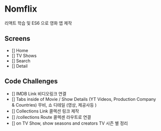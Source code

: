 # Nomflix

리액트 학습 및 ES6 으로 영화 앱 제작 

## Screens


- [] Home
- [] TV Shows
- [] Search
- [] Detail

## Code Challenges

- [] IMDB Link 비디오링크 연결 
- [] Tabs inside of Movie / Show Details (YT Videos, Production Company & Countries) 무비, 쇼 디테일 (영상, 제공사등 )
- [] Collections Link 콜렉션 링크 제작
- [] /collections Route 콜렉센 라우트로 연결
- [] on TV Show, show seasons and creators TV 시즌 별 정리 
